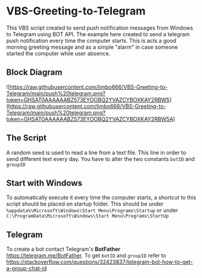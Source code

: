# VBS-Greeting-to-Telegram
This VBS script created to send push notification messages from Windows to Telegram using  BOT API. 
The example here created to send a telegram push notification every time the computer starts. This is acts a good morning greeting message and as a simple "alarm" in case someone started the computer while user absence.

## Block Diagram
![https://raw.githubusercontent.com/limbo666/VBS-Greeting-to-Telegram/main/push%20telegram.png?token=GHSAT0AAAAAABZ573EYOOBQ2YVAZCYBOXKAY2RBW5](https://raw.githubusercontent.com/limbo666/VBS-Greeting-to-Telegram/main/push%20telegram.png?token=GHSAT0AAAAAABZ573EYOOBQ2YVAZCYBOXKAY2RBW5A)

## The Script
A random seed is used to read a line from a text file. This line  in order to send different text every day. 
You have to alter the two constants `botID` and `groupID` 

## Start with Windows
To automatically execute it every time the computer starts, a shortcut to this script should be placed on startup folder. This should be under  `%appdata%\Microsoft\Windows\Start Menu\Programs\Startup` or  under `C:\ProgramData\Microsoft\Windows\Start Menu\Programs\StartUp`

## Telegram
To create a bot contact Telegram's **BotFather** https://telegram.me/BotFather. 
To get `botID` and `groupID` refer to https://stackoverflow.com/questions/32423837/telegram-bot-how-to-get-a-group-chat-id
